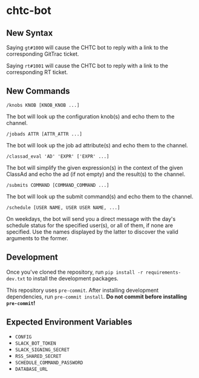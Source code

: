 # chtc-bot

## New Syntax
Saying `gt#1000` will cause the CHTC bot to reply with a link to the corresponding GitTrac ticket.

Saying `rt#1001` will cause the CHTC bot to reply with a link to the corresponding RT ticket.

## New Commands

`/knobs KNOB [KNOB_KNOB ...]`

The bot will look up the configuration knob(s) and echo them to the channel.

`/jobads ATTR [ATTR_ATTR ...]`

The bot will look up the job ad attribute(s) and echo them to the channel.

`/classad_eval 'AD' 'EXPR' ['EXPR' ...]`

The bot will simplify the given expression(s) in the context of the given ClassAd and echo the
ad (if not empty) and the result(s) to the channel.

`/submits COMMAND [COMMAND_COMMAND ...]`

The bot will look up the submit command(s) and echo them to the channel.

`/schedule [USER NAME, USER USER NAME, ...]`

On weekdays, the bot will send you a direct message with the day's schedule
status for the specified user(s), or all of them, if none are specified.  Use
the names displayed by the latter to discover the valid arguments to the
former.

## Development

Once you've cloned the repository, run `pip install -r requirements-dev.txt`
to install the development packages.

This repository uses `pre-commit`.
After installing development dependencies, run `pre-commit install`.
**Do not commit before installing `pre-commit`!**

## Expected Environment Variables

- `CONFIG`
- `SLACK_BOT_TOKEN`
- `SLACK_SIGNING_SECRET`
- `RSS_SHARED_SECRET`
- `SCHEDULE_COMMAND_PASSWORD`
- `DATABASE_URL`
